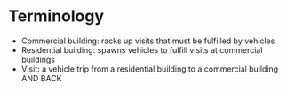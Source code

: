 # Terminology

* Commercial building: racks up visits that must be fulfilled by vehicles
* Residential building: spawns vehicles to fulfill visits at commercial buildings
* Visit: a vehicle trip from a residential building to a commercial building AND BACK